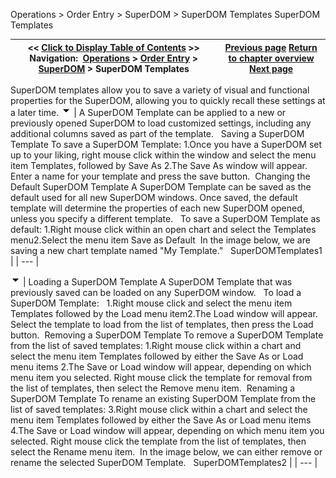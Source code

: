 ﻿
Operations > Order Entry > SuperDOM > SuperDOM Templates
SuperDOM Templates

| << [Click to Display Table of Contents](superdom_templates.md) >> **Navigation:**     [Operations](operations.md) > [Order Entry](order_entry.md) > [SuperDOM](superdom.md) > SuperDOM Templates | [Previous page](using_superdom_columns.md) [Return to chapter overview](superdom.md) [Next page](working_with_indicators_superdom.md) |
| --- | --- |
SuperDOM templates allow you to save a variety of visual and functional properties for the SuperDOM, allowing you to quickly recall these settings at a later time.
![tog_minus](tog_minus.gif)
| A SuperDOM Template can be applied to a new or previously opened SuperDOM to load customized settings, including any additional columns saved as part of the template.   Saving a SuperDOM Template To save a SuperDOM Template: 1.Once you have a SuperDOM set up to your liking, right mouse click within the window and select the menu item Templates, followed by Save As 2.The Save As window will appear. Enter a name for your template and press the save button.  Changing the Default SuperDOM Template A SuperDOM Template can be saved as the default used for all new SuperDOM windows. Once saved, the default template will determine the properties of each new SuperDOM opened, unless you specify a different template.   To save a SuperDOM Template as default: 1.Right mouse click within an open chart and select the Templates menu2.Select the menu item Save as Default  In the image below, we are saving a new chart template named "My Template."   SuperDOMTemplates1 |
| --- |

![tog_minus](tog_minus.gif)
| Loading a SuperDOM Template A SuperDOM Template that was previously saved can be loaded on any SuperDOM window.   To load a SuperDOM Template:   1.Right mouse click and select the menu item Templates followed by the Load menu item2.The Load window will appear. Select the template to load from the list of templates, then press the Load button.  Removing a SuperDOM Template To remove a SuperDOM Template from the list of saved templates: 1.Right mouse click within a chart and select the menu item Templates followed by either the Save As or Load menu items 2.The Save or Load window will appear, depending on which menu item you selected. Right mouse click the template for removal from the list of templates, then select the Remove menu item.  Renaming a SuperDOM Template To rename an existing SuperDOM Template from the list of saved templates: 3.Right mouse click within a chart and select the menu item Templates followed by either the Save As or Load menu items 4.The Save or Load window will appear, depending on which menu item you selected. Right mouse click the template from the list of templates, then select the Rename menu item.  In the image below, we can either remove or rename the selected SuperDOM Template.   SuperDOMTemplates2 |
| --- |
